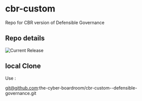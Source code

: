 # cbr-custom
Repo for CBR version of Defensible Governance 


## Repo details

![Current Release](https://img.shields.io/badge/release-v0.1.29-blue)

## local Clone

Use :

git@github.com:the-cyber-boardroom/cbr-custom--defensible-governance.git
